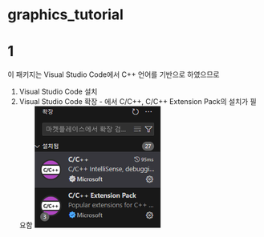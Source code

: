 # graphics_tutorial


# 1
이 패키지는 Visual Studio Code에서 C++ 언어를 기반으로 하였으므로

1. Visual Studio Code 설치
2. Visual Studio Code 확장 - 에서 C/C++, C/C++ Extension Pack의 설치가 필요함
![확장팩 설치](https://github.com/crator99/graphics_tutorial/blob/main/screenshots/extension.png)
